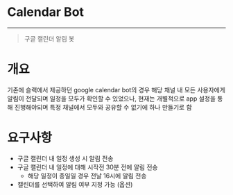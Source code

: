 # Calendar Bot

---

> 구글 캘린더 알림 봇
> 

# 개요

기존에 슬랙에서 제공하던 google calendar bot의 경우 해당 채널 내 모든 사용자에게 알림이 전달되며 일정을 모두가 확인할 수 있었으나, 현재는 개별적으로 app 설정을 통해 진행해야되며 특정 채널에서 모두와 공유할 수 없기에 하나 만들기로 함

# 요구사항

- 구글 캘린더 내 일정 생성 시 알림 전송
- 구글 캘린더 내 일정에 대해 시작전 30분 전에 알림 전송
    - 해당 일정이 종일일 경우 전날 16시에 알림 전송
- 캘린더를 선택하여 알림 여부 지정 가능 (옵션)
